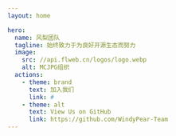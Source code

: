 ```yaml
---
layout: home

hero:
  name: 风梨团队
  tagline: 始终致力于为良好开源生态而努力
  image:
    src: //api.flweb.cn/logos/logo.webp
    alt: MCJPG组织
  actions:
    - theme: brand
      text: 加入我们
      link: #
    - theme: alt
      text: View Us on GitHub
      link: https://github.com/WindyPear-Team
---
```

<script>
export default {
  mounted() {
    this.shuffleElements();
    // 如果确实需要在挂载后调用 reload() 方法，确保该方法已经定义
    // this.reload();
  },
  methods: {
    shuffleElements() {
      const elements = Array.from(document.querySelectorAll('div.VPFeatures .container .items .item'));
      const parent = document.querySelector('div.VPFeatures .container .items');

      for (let i = elements.length - 1; i > 0; i--) {
        const j = Math.floor(Math.random() * (i + 1));
        const temp = elements[i];
        elements[i] = elements[j];
        elements[j] = temp;
      }

      // 清空父元素并将重新排序后的元素添加到父元素中
      parent.innerHTML = '';
      elements.forEach(element => {
        parent.appendChild(element);
      });
    }
  }
}
</script>
